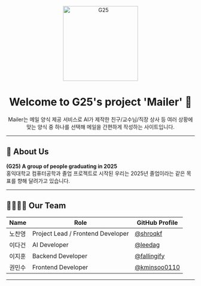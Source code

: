 <!-- Profile Header with Animation -->
<p align="center">
  <img src="https://avatars.githubusercontent.com/u/182722643?s=400&u=a4c78b9313990e17202d07a9d37672d34725efe8&v=4" alt="G25" width="200"/>
</p>

<h1 align="center">Welcome to G25's project 'Mailer' 🌟</h1>
<p align="center">
  Mailer는 메일 양식 제공 서비스로 AI가 제작한 친구/교수님/직장 상사 등 여러 상황에 맞는 양식 중 하나를 선택해 메일을 간편하게 작성하는 사이트입니다.
</p>

---

## 👥 About Us

**(G25) A group of people graduating in 2025** <br/>
홍익대학교 컴퓨터공학과 졸업 프로젝트로 시작된 우리는 2025년 졸업이라는 같은 목표를 향해 달려가고 있습니다.

---

## 👨‍👩‍👧‍👦 Our Team

| Name            | Role                   | GitHub Profile                                  |
|-----------------|------------------------|-------------------------------------------------|
|    노찬영    | Project Lead / Frontend Developer | [@shroqkf](https://github.com/shroqkf)    |
|    이다건    | AI Developer      | [@leedag](https://github.com/leedag)    |
|    이지훈    | Backend Developer       | [@fallingify](https://github.com/fallingify)    |
|    권민수    | Frontend Developer       | [@kminsoo0110](https://github.com/kminsoo0110)    |

---

